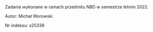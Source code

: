Zadania wykonane w ramach przedmitu NBD w semestrze letnim 2022.

Autor: Michał Worowski

Nr indeksu: s25336
